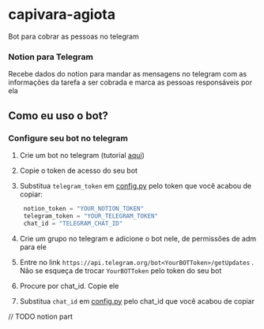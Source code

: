 # capivara-agiota

Bot para cobrar as pessoas no telegram

### Notion para Telegram
Recebe dados do notion para mandar as mensagens no telegram com as informações da tarefa a ser cobrada e marca as pessoas responsáveis por ela
 
## Como eu uso o bot?
### Configure seu bot no telegram
1. Crie um bot no telegram (tutorial [aqui](https://sendpulse.com/knowledge-base/chatbot/create-telegram-chatbot)) 
2. Copie o token de acesso do seu bot
3. Substitua `telegram_token` em [config.py](https://github.com/stefanyramos/capivara-agiota/blob/main/config.py#L2) pelo token que você acabou de copiar:
   
   
   ```python
    notion_token = "YOUR_NOTION_TOKEN"
    telegram_token = "YOUR_TELEGRAM_TOKEN"
    chat_id = "TELEGRAM_CHAT_ID"
    ```
4. Crie um grupo no telegram e adicione o bot nele, de permissões de adm para ele
5. Entre no link `https://api.telegram.org/bot<YourBOTToken>/getUpdates` . Não se esqueça de trocar `YourBOTToken` pelo token do seu bot
6. Procure por chat_id. Copie ele
7. Substitua `chat_id` em [config.py](https://github.com/stefanyramos/capivara-agiota/blob/main/config.py#L2) pelo chat_id que você acabou de copiar
    
// TODO
    notion part

